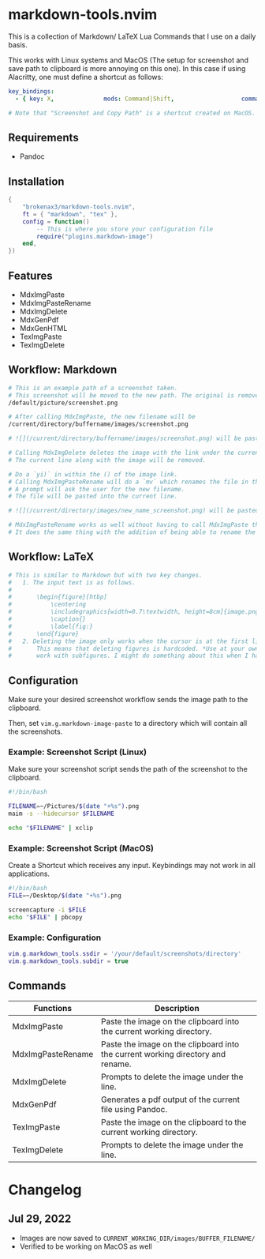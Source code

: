 # markdown-tools.nvim
This is a collection of Markdown/ LaTeX Lua Commands that I use on a daily
basis.

This works with Linux systems and MacOS (The setup for screenshot and save path
to clipboard is more annoying on this one). In this case if using Alacritty,
one must define a shortcut as follows:

```yaml
key_bindings:
  - { key: X,              mods: Command|Shift,                   command: {program: "/usr/bin/shortcuts", args: ["run", "Screenshot and Copy Path"]}}

# Note that "Screenshot and Copy Path" is a shortcut created on MacOS. This is shown below in the scripts section.
```

## Requirements
- Pandoc

## Installation
```lua
{
    "brokenax3/markdown-tools.nvim",
    ft = { "markdown", "tex" },
    config = function()
        -- This is where you store your configuration file
        require("plugins.markdown-image") 
    end,
})
```

## Features
- MdxImgPaste
- MdxImgPasteRename
- MdxImgDelete
- MdxGenPdf
- MdxGenHTML
- TexImgPaste
- TexImgDelete

## Workflow: Markdown
```bash
# This is an example path of a screenshot taken.
# This screenshot will be moved to the new path. The original is removed.
/default/picture/screenshot.png

# After calling MdxImgPaste, the new filename will be
/current/directory/buffername/images/screenshot.png

# ![](/current/directory/buffername/images/screenshot.png) will be pasted into the current line.

# Calling MdxImgDelete deletes the image with the link under the current line.
# The current line along with the image will be removed.

# Do a `yi)` in within the () of the image link.
# Calling MdxImgPasteRename will do a `mv` which renames the file in the same image directory.
# A prompt will ask the user for the new filename.
# The file will be pasted into the current line.

# ![](/current/directory/images/new_name_screenshot.png) will be pasted into the current line.

# MdxImgPasteRename works as well without having to call MdxImgPaste the first time.
# It does the same thing with the addition of being able to rename the file.
```

## Workflow: LaTeX
```bash
# This is similar to Markdown but with two key changes.
#   1. The input text is as follows.
#
#       \begin{figure}[htbp]
#           \centering
#           \includegraphics[width=0.7\textwidth, height=8cm]{image.png}
#           \caption{}
#           \label{fig:}
#       \end{figure}
#   2. Deleting the image only works when the cursor is at the first line of the figure block. 
#       This means that deleting figures is hardcoded. *Use at your own risk*. It also does not
#       work with subfigures. I might do something about this when I have the time.
```

## Configuration
Make sure your desired screenshot workflow sends the image path to the
clipboard.

Then, set `vim.g.markdown-image-paste` to a directory which will contain all
the screenshots. 

### Example: Screenshot Script (Linux)

Make sure your screenshot script sends the path of the screenshot to the
clipboard.

```bash
#!/bin/bash

FILENAME=~/Pictures/$(date "+%s").png
maim -s --hidecursor $FILENAME

echo "$FILENAME" | xclip
```

### Example: Screenshot Script (MacOS)

Create a Shortcut which receives any input. Keybindings may not work in all applications.

```bash
#!/bin/bash
FILE=~/Desktop/$(date "+%s").png

screencapture -i $FILE
echo "$FILE" | pbcopy
```

### Example: Configuration

```lua
vim.g.markdown_tools.ssdir = '/your/default/screenshots/directory'
vim.g.markdown_tools.subdir = true
```

## Commands

Functions            | Description
-------------------- | -------------------------------------------------------------------------------
MdxImgPaste          | Paste the image on the clipboard into the current working directory.
MdxImgPasteRename    | Paste the image on the clipboard into the current working directory and rename.
MdxImgDelete         | Prompts to delete the image under the line.
MdxGenPdf            | Generates a pdf output of the current file using Pandoc.
TexImgPaste          | Paste the image on the clipboard to the current working directory.
TexImgDelete         | Prompts to delete the image under the line.

# Changelog

## Jul 29, 2022

- Images are now saved to `CURRENT_WORKING_DIR/images/BUFFER_FILENAME/`
- Verified to be working on MacOS as well
